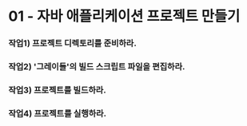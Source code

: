 # 01 - 자바 애플리케이션 프로젝트 만들기

### 작업1) 프로젝트 디렉토리를 준비하라.

### 작업2) '그레이들'의 빌드 스크립트 파일을 편집하라.

### 작업3) 프로젝트를 빌드하라.

### 작업4) 프로젝트를 실행하라.


